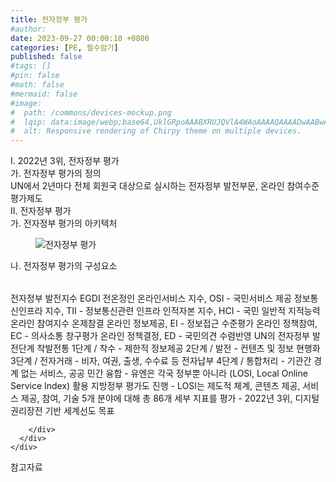 ```yaml
---
title: 전자정부 평가
#author: 
date: 2023-09-27 00:00:10 +0800
categories: [PE, 필수암기]
published: false
#tags: []
#pin: false
#math: false
#mermaid: false
#image:
#  path: /commons/devices-mockup.png
#  lqip: data:image/webp;base64,UklGRpoAAABXRUJQVlA4WAoAAAAQAAAADwAABwAAQUxQSDIAAAARL0AmbZurmr57yyIiqE8oiG0bejIYEQTgqiDA9vqnsUSI6H+oAERp2HZ65qP/VIAWAFZQOCBCAAAA8AEAnQEqEAAIAAVAfCWkAALp8sF8rgRgAP7o9FDvMCkMde9PK7euH5M1m6VWoDXf2FkP3BqV0ZYbO6NA/VFIAAAA
#  alt: Responsive rendering of Chirpy theme on multiple devices.
---
```


<div class="post-wrap">
  <div class="para">
    <div class="para-title">
      I. 2022년 3위, 전자정부 평가
    </div>
    <div class="para-cntnt">
      <div class="para">
        <div class="para-title">
          가. 전자정부 평가의 정의
        </div>
        <div class="para-cntnt">
            UN에서 2년마다 전체 회원국 대상으로 실시하는 전자정부 발전부문, 온라인 참여수준 평가제도
        </div>
      </div>
    </div>
  </div>
  
  <div class="para">
    <div class="para-title">
      II. 전자정부 평가
    </div>
    <div class="para-cntnt">
      <div class="para">
        <div class="para-title">
          가. 전자정부 평가의 아키텍처
        </div>
        <div class="para-cntnt">
          <figure class="post-figure">
            <img src="/assets/img/posts/전자정부-평가.png" alt="전자정부 평가">
<!--            <figcaption>Source: Unveiling the Metaverse: Exploring Emerging Trends, Multifaceted Perspectives, and Future Challenges</figcaption>-->
          </figure>
        </div>
      </div>
      <div class="para">
        <div class="para-title">
          나. 전자정부 평가의 구성요소
        </div>
        <div class="para-cntnt">
          <table class="post-table">
          </table>
          전자정부 발전지수 EGDI 전온정인
  온라인서비스 지수, OSI - 국민서비스 제공
  정보통신인프라 지수, TII - 정보통신관련 인프라
  인적자본 지수, HCI - 국민 일반적 지적능력
온라인 참여지수 온제참결
  온라인 정보제공, EI - 정보접근 수준평가
  온라인 정책참여, EC - 의사소통 창구평가
  온라인 정책결정, ED - 국민의견 수렴반영
UN의 전자정부 발전단계 착발전통
  1단계 / 착수 - 제한적 정보제공
  2단계 / 발전 - 컨텐츠 및 정보 현행화
  3단계 / 전자거래 - 비자, 여권, 출생, 수수료 등 전자납부
  4단계 / 통합처리 - 기관간 경계 없는 서비스, 공공 민간 융합
- 유엔은 각국 정부뿐 아니라 (LOSI, Local Online Service Index) 활용 지방정부 평가도 진행
- LOSI는 제도적 체계, 콘텐츠 제공, 서비스 제공, 참여, 기술 5개 분야에 대해 총 86개 세부 지표를 평가
- 2022년 3위, 디지털권리장전 기반 세계선도 목표

        </div>
      </div>
    </div>
  </div>

  <div class="refr-wrap">
    <div class="refr-title">
        참고자료
    </div>
    <ol class="refr-list">
    <!--    <li>(나현식, 최대선) <a target="_blank" href="https://scienceon.kisti.re.kr/commons/util/originalView.do?cn=JAKO202225948430499&oCn=JAKO202225948430499&dbt=JAKO&journal=NJOU00291864">메타버스 보안 위협 요소 및 대응 방안 검토</a></li>-->
    <!--    <li>(M. Uddin, S. Manickam, H. Ullah, M. Obaidat and A. Dandoush) <a target="_blank" href="https://ieeexplore.ieee.org/abstract/document/10138386">Unveiling the Metaverse: Exploring Emerging Trends, Multifaceted Perspectives, and Future Challenges</a></li>-->
    </ol>
  </div>
</div>
